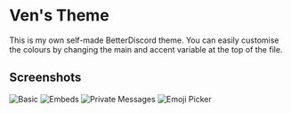# Ven's Theme
This is my own self-made BetterDiscord theme. You can easily customise the colours by changing the main and accent variable at the top of the file.

## Screenshots
![Basic](https://github.com/Mattis6666/BetterDiscord-Themes/blob/master/Screenshots/Purple1.png)
![Embeds](https://github.com/Mattis6666/BetterDiscord-Themes/blob/master/Screenshots/Purple2.png)
![Private Messages](https://github.com/Mattis6666/BetterDiscord-Themes/blob/master/Screenshots/Purple3.png)
![Emoji Picker](https://github.com/Mattis6666/BetterDiscord-Themes/blob/master/Screenshots/Purple4.png)
